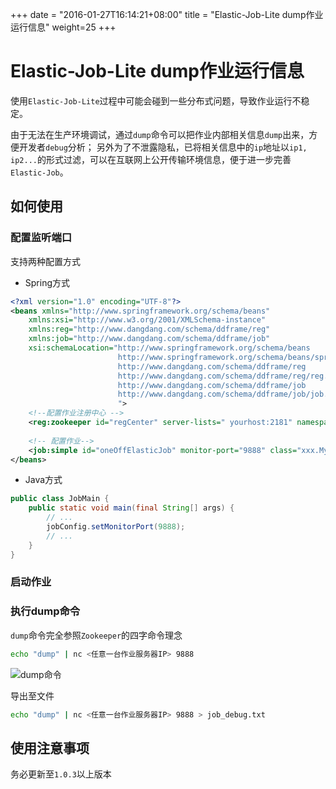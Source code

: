 +++
date = "2016-01-27T16:14:21+08:00"
title = "Elastic-Job-Lite dump作业运行信息"
weight=25
+++

# Elastic-Job-Lite dump作业运行信息

使用`Elastic-Job-Lite`过程中可能会碰到一些分布式问题，导致作业运行不稳定。

由于无法在生产环境调试，通过`dump`命令可以把作业内部相关信息`dump`出来，方便开发者`debug`分析；
另外为了不泄露隐私，已将相关信息中的`ip`地址以`ip1, ip2...`的形式过滤，可以在互联网上公开传输环境信息，便于进一步完善`Elastic-Job`。

## 如何使用

### 配置监听端口

支持两种配置方式

* Spring方式

```xml
<?xml version="1.0" encoding="UTF-8"?>
<beans xmlns="http://www.springframework.org/schema/beans"
    xmlns:xsi="http://www.w3.org/2001/XMLSchema-instance"
    xmlns:reg="http://www.dangdang.com/schema/ddframe/reg"
    xmlns:job="http://www.dangdang.com/schema/ddframe/job"
    xsi:schemaLocation="http://www.springframework.org/schema/beans 
                        http://www.springframework.org/schema/beans/spring-beans.xsd 
                        http://www.dangdang.com/schema/ddframe/reg 
                        http://www.dangdang.com/schema/ddframe/reg/reg.xsd 
                        http://www.dangdang.com/schema/ddframe/job 
                        http://www.dangdang.com/schema/ddframe/job/job.xsd 
                        ">
    <!--配置作业注册中心 -->
    <reg:zookeeper id="regCenter" server-lists=" yourhost:2181" namespace="dd-job" base-sleep-time-milliseconds="1000" max-sleep-time-milliseconds="3000" max-retries="3" />
    
    <!-- 配置作业-->
    <job:simple id="oneOffElasticJob" monitor-port="9888" class="xxx.MyElasticJob" registry-center-ref="regCenter" cron="0/10 * * * * ?"   sharding-total-count="3" sharding-item-parameters="0=A,1=B,2=C" />
</beans>
```

* Java方式

```java
public class JobMain {
    public static void main(final String[] args) {
        // ...
        jobConfig.setMonitorPort(9888);
        // ...
    }
}
```

### 启动作业

### 执行dump命令

`dump`命令完全参照`Zookeeper`的四字命令理念

```bash
echo "dump" | nc <任意一台作业服务器IP> 9888
```

![dump命令](../../../../../img/dump/dump.jpg)

导出至文件

```bash
echo "dump" | nc <任意一台作业服务器IP> 9888 > job_debug.txt
```

## 使用注意事项

务必更新至`1.0.3`以上版本
